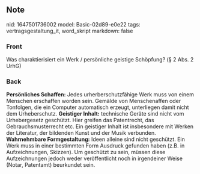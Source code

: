 ## Note
nid: 1647501736002
model: Basic-02d89-e0e22
tags: vertragsgestaltung_it, word_skript
markdown: false

### Front
Was charaktierisiert ein Werk / persönliche geistige Schöpfung? (§ 2 Abs. 2 UrhG)

### Back
<b>Persönliches Schaffen:</b> Jedes urherberschutzfähige Werk muss
von einem Menschen erschaffen worden sein. Gemälde von
Menschenaffen oder Tonfolgen, die ein Computer automatisch erzeugt,
unterliegen damit nicht dem Urheberschutz. <b>Geistiger Inhalt:</b>
technische Geräte sind nicht vom Urhebergesetz geschützt. Hier
greifen das Patentrecht, das Gebrauchsmusterrecht etc. Ein
geistiger Inhalt ist insbesondere mit Werken der Literatur, der
bildenden Kunst und der Musik verbunden. <b>Wahrnehmbare
Formgestaltung:</b> Ideen alleine sind nicht geschützt. Ein Werk
muss in einer bestimmten Form Ausdruck gefunden haben (z.B. in
Aufzeichnungen, Skizzen). Um geschützt zu sein, müssen diese
Aufzeichnungen jedoch weder veröffentlicht noch in irgendeiner
Weise (Notar, Patentamt) beurkundet sein.

